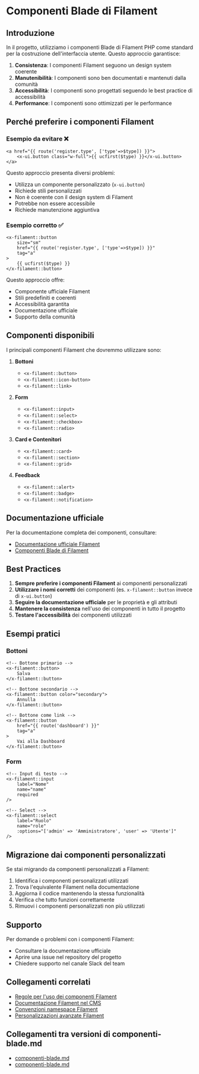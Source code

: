 # Componenti Blade di Filament

## Introduzione

In il progetto, utilizziamo i componenti Blade di Filament PHP come standard per la costruzione dell'interfaccia utente. Questo approccio garantisce:

1. **Consistenza**: I componenti Filament seguono un design system coerente
2. **Manutenibilità**: I componenti sono ben documentati e mantenuti dalla comunità
3. **Accessibilità**: I componenti sono progettati seguendo le best practice di accessibilità
4. **Performance**: I componenti sono ottimizzati per le performance

## Perché preferire i componenti Filament

### Esempio da evitare ❌

```blade
<a href="{{ route('register.type', ['type'=>$type]) }}">
    <x-ui.button class="w-full">{{ ucfirst($type) }}</x-ui.button>
</a>
```

Questo approccio presenta diversi problemi:
- Utilizza un componente personalizzato (`x-ui.button`)
- Richiede stili personalizzati
- Non è coerente con il design system di Filament
- Potrebbe non essere accessibile
- Richiede manutenzione aggiuntiva

### Esempio corretto ✅

```blade
<x-filament::button 
    size="sm" 
    href="{{ route('register.type', ['type'=>$type]) }}" 
    tag="a"
>
    {{ ucfirst($type) }}
</x-filament::button>
```

Questo approccio offre:
- Componente ufficiale Filament
- Stili predefiniti e coerenti
- Accessibilità garantita
- Documentazione ufficiale
- Supporto della comunità

## Componenti disponibili

I principali componenti Filament che dovremmo utilizzare sono:

1. **Bottoni**
   - `<x-filament::button>`
   - `<x-filament::icon-button>`
   - `<x-filament::link>`

2. **Form**
   - `<x-filament::input>`
   - `<x-filament::select>`
   - `<x-filament::checkbox>`
   - `<x-filament::radio>`

3. **Card e Contenitori**
   - `<x-filament::card>`
   - `<x-filament::section>`
   - `<x-filament::grid>`

4. **Feedback**
   - `<x-filament::alert>`
   - `<x-filament::badge>`
   - `<x-filament::notification>`

## Documentazione ufficiale

Per la documentazione completa dei componenti, consultare:
- [Documentazione ufficiale Filament](https://filamentphp.com/project_docs/3.x/support/blade-components/overview)
- [Componenti Blade di Filament](https://filamentphp.com/project_docs/3.x/support/blade-components/overview)

## Best Practices

1. **Sempre preferire i componenti Filament** ai componenti personalizzati
2. **Utilizzare i nomi corretti** dei componenti (es. `x-filament::button` invece di `x-ui.button`)
3. **Seguire la documentazione ufficiale** per le proprietà e gli attributi
4. **Mantenere la consistenza** nell'uso dei componenti in tutto il progetto
5. **Testare l'accessibilità** dei componenti utilizzati

## Esempi pratici

### Bottoni

```blade
<!-- Bottone primario -->
<x-filament::button>
    Salva
</x-filament::button>

<!-- Bottone secondario -->
<x-filament::button color="secondary">
    Annulla
</x-filament::button>

<!-- Bottone come link -->
<x-filament::button 
    href="{{ route('dashboard') }}" 
    tag="a"
>
    Vai alla Dashboard
</x-filament::button>
```

### Form

```blade
<!-- Input di testo -->
<x-filament::input
    label="Nome"
    name="name"
    required
/>

<!-- Select -->
<x-filament::select
    label="Ruolo"
    name="role"
    :options="['admin' => 'Amministratore', 'user' => 'Utente']"
/>
```

## Migrazione dai componenti personalizzati

Se stai migrando da componenti personalizzati a Filament:

1. Identifica i componenti personalizzati utilizzati
2. Trova l'equivalente Filament nella documentazione
3. Aggiorna il codice mantenendo la stessa funzionalità
4. Verifica che tutto funzioni correttamente
5. Rimuovi i componenti personalizzati non più utilizzati

## Supporto

Per domande o problemi con i componenti Filament:
- Consultare la documentazione ufficiale
- Aprire una issue nel repository del progetto
- Chiedere supporto nel canale Slack del team

## Collegamenti correlati

- [Regole per l'uso dei componenti Filament](../../../../project_docs/rules/filament-components.mdc)
- [Documentazione Filament nel CMS](../../../../project_docs/filament/componenti-blade.md)
- [Convenzioni namespace Filament](../convenzioni-namespace-filament.md)
- [Personalizzazioni avanzate Filament](../filament-personalizzazioni-avanzate.md) 

## Collegamenti tra versioni di componenti-blade.md
* [componenti-blade.md](docs/filament/componenti-blade.md)
* [componenti-blade.md](laravel/Modules/Cms/project_docs/filament/componenti-blade.md)

